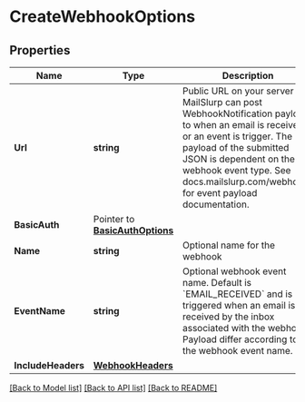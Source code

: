 # CreateWebhookOptions

## Properties

Name | Type | Description | Notes
------------ | ------------- | ------------- | -------------
**Url** | **string** | Public URL on your server that MailSlurp can post WebhookNotification payload to when an email is received or an event is trigger. The payload of the submitted JSON is dependent on the webhook event type. See docs.mailslurp.com/webhooks for event payload documentation. | 
**BasicAuth** | Pointer to [**BasicAuthOptions**](BasicAuthOptions) |  | [optional] 
**Name** | **string** | Optional name for the webhook | [optional] 
**EventName** | **string** | Optional webhook event name. Default is &#x60;EMAIL_RECEIVED&#x60; and is triggered when an email is received by the inbox associated with the webhook. Payload differ according to the webhook event name. | [optional] 
**IncludeHeaders** | [**WebhookHeaders**](WebhookHeaders) |  | [optional] 

[[Back to Model list]](../README#documentation-for-models) [[Back to API list]](../README#documentation-for-api-endpoints) [[Back to README]](../README)


